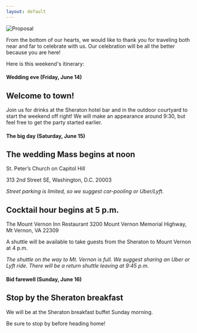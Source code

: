 ```yaml
---
layout: default
---
```


![Proposal](../assets/images/IMG_6672.jpg)


From the bottom of our hearts, we would like to thank you for traveling both near and far to celebrate with us. Our celebration will be all the better because you are here!

Here is this weekend's itinerary:

#### Wedding eve (Friday, June 14)
## Welcome to town!
Join us for drinks at the Sheraton hotel bar and in the outdoor courtyard to start the weekend off right! We will make an appearance around 9:30, but feel free to get the party started earlier.


#### The big day (Saturday, June 15)
## The wedding Mass begins at noon

St. Peter’s Church on Capitol Hill

313 2nd Street SE, Washington, D.C. 20003

_Street parking is limited, so we suggest car-pooling or Uber/Lyft._



## Cocktail hour begins at 5 p.m.
The Mount Vernon Inn Restaurant
3200 Mount Vernon Memorial Highway, Mt Vernon, VA 22309

A shuttle will be available to take guests from the Sheraton to Mount Vernon at 4 p.m. 

<!-- _[Please sign up to take the shuttle here.](https://forms.gle/y9tP3BTzTYtnodKv8)_ -->
_The shuttle on the way to Mt. Vernon is full. We suggest sharing an Uber or Lyft ride. There will be a return shuttle leaving at 9:45 p.m._


#### Bid farewell (Sunday, June 16)

## Stop by the Sheraton breakfast

We will be at the Sheraton breakfast buffet Sunday morning. 

Be sure to stop by before heading home!

